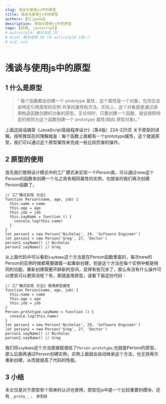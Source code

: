 ```yaml
---
slug: 浅谈与使用js中的原型
title: 浅谈与使用js中的原型
authors: [Slipeda]
description: 浅谈与使用js中的原型
tags: [前端, javascript]
# activityId: 相关动态 ID
# bvid: 相关视频 ID（与 activityId 2选一）
# oid: oid
---
```


<!-- truncate -->

# 浅谈与使用js中的原型

## 1 什么是原型

> “ 每个函数都会创建一个 prototype 属性，这个属性是一个对象，包含应该由特定引用类型的实例 共享的属性和方法。实际上，这个对象就是通过调用构造函数创建的对象的原型。无论何时，只要创建一个函数，就会按照特定的规则为这个函数创建一个 prototype 属性(指向 原型对象)。”

上面这段话摘至《JavaScript高级程序设计》（第4版）224-225页 关于原型的讲解。按照我现在的理解就是：每个函数上面都有一个prototype属性，这个就是原型，我们可以通过这个原型属性来完成一些比较厉害的操作。

## 2 原型的使用

首先我们使用设计模式中的工厂模式来实现一个Person类，可以通过new这个Person的函数来创建一个与之具有相同属性的实例，也就省的我们再次创建Person函数了。

```
// 工厂模式实现 方法1
function Person(name, age, job) {
  this.name = name
  this.age = age
  this.job = job
  this.sayName = function () {
    console.log(this.name)
  }
}
let person1 = new Person('Nicholas', 29, 'Software Engineer')
let person2 = new Person('Greg', 27, 'Doctor')
person1.sayName() // Nicholas
person2.sayName() // Greg
```

从上面代码中可以看到`sayName`这个方法是在Person函数里面的，每次new的Person的实例时候都需要跟着一起重新创建，但是这个方法在每个实例中都是相同的功能，重新创建需要开辟新的空间，显得有些冗余了，那么有没有什么操作可以使其可以更简洁呢？有，那就是用原型，请看下面这份代码：

```
// 工厂模式实现 方法2 使用原型属性
function Person(name, age, job) {
  this.name = name
  this.age = age
  this.job = job
}
Person.prototype.sayName = function () {
  console.log(this.name)
}
let person1 = new Person('Nicholas', 29, 'Software Engineer')
let person2 = new Person('Greg', 27, 'Doctor')
person1.sayName() // Nicholas
person2.sayName() // Greg
```

我们将`sayName`这个方法直接赋值给了`Person.prototype`,也就是Person的原型，那么后面再通过Person创建实例，实例上面就会自动继承这个方法，也无效再次重新创建，从而就提高了代码的性能。

## 3 小结

本文仅是对于原型有个简单的认识也使用，原型在js中是一个比较重要的模块，还有`__proto__` 、 ` 原型链 ` 